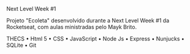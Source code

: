 Next Level Week #1

Projeto "Ecoleta" desenvolvido durante a Next Level Week #1 da Rocketseat, com aulas ministradas pelo Mayk Brito.

THECS
• Html 5
• CSS
• JavaScript
• Node Js
• Express
• Nunjucks
• SQLite
• Git